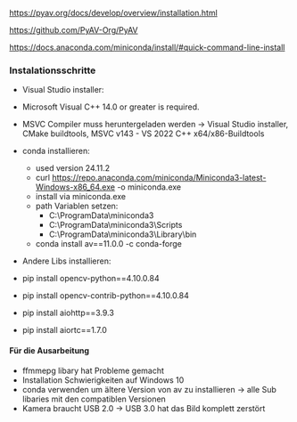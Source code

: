 https://pyav.org/docs/develop/overview/installation.html

https://github.com/PyAV-Org/PyAV

https://docs.anaconda.com/miniconda/install/#quick-command-line-install

### Instalationsschritte

- Visual Studio installer:
- Microsoft Visual C++ 14.0 or greater is required.
- MSVC Compiler muss heruntergeladen werden -> Visual Studio installer, CMake buildtools, MSVC v143 - VS 2022 C++ x64/x86-Buildtools

- conda installieren:

  - used version 24.11.2
  - curl https://repo.anaconda.com/miniconda/Miniconda3-latest-Windows-x86_64.exe -o miniconda.exe
  - install via miniconda.exe
  - path Variablen setzen:
    - C:\ProgramData\miniconda3
    - C:\ProgramData\miniconda3\Scripts
    - C:\ProgramData\miniconda3\Library\bin
  - conda install av==11.0.0 -c conda-forge

- Andere Libs installieren:
- pip install opencv-python==4.10.0.84
- pip install opencv-contrib-python==4.10.0.84
- pip install aiohttp==3.9.3
- pip install aiortc==1.7.0

#### Für die Ausarbeitung

- ffmmepg libary hat Probleme gemacht
- Installation Schwierigkeiten auf Windows 10
- conda verwenden um ältere Version von av zu installieren -> alle Sub libaries mit den compatiblen Versionen
- Kamera braucht USB 2.0 -> USB 3.0 hat das Bild komplett zerstört
